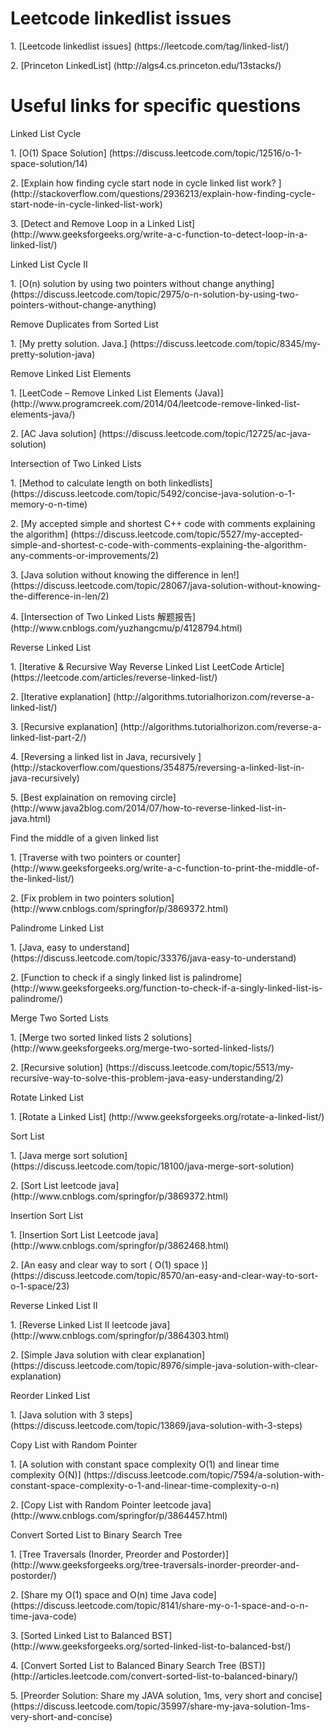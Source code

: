# Leetcode linkedlist issues
<p>1. [Leetcode linkedlist issues] (https://leetcode.com/tag/linked-list/)
<p>2. [Princeton LinkedList] (http://algs4.cs.princeton.edu/13stacks/)

# Useful links for specific questions
<p>Linked List Cycle
<p>1. [O(1) Space Solution] (https://discuss.leetcode.com/topic/12516/o-1-space-solution/14)
<p>2. [Explain how finding cycle start node in cycle linked list work?
] (http://stackoverflow.com/questions/2936213/explain-how-finding-cycle-start-node-in-cycle-linked-list-work)
<p>3. [Detect and Remove Loop in a Linked List] (http://www.geeksforgeeks.org/write-a-c-function-to-detect-loop-in-a-linked-list/)

<p>Linked List Cycle II
<p>1. [O(n) solution by using two pointers without change anything] (https://discuss.leetcode.com/topic/2975/o-n-solution-by-using-two-pointers-without-change-anything)

<p>Remove Duplicates from Sorted List
<p>1. [My pretty solution. Java.] (https://discuss.leetcode.com/topic/8345/my-pretty-solution-java)

<p>Remove Linked List Elements
<p>1. [LeetCode – Remove Linked List Elements (Java)] (http://www.programcreek.com/2014/04/leetcode-remove-linked-list-elements-java/)
<p>2. [AC Java solution] (https://discuss.leetcode.com/topic/12725/ac-java-solution)

<p>Intersection of Two Linked Lists
<p>1. [Method to calculate length on both linkedlists] (https://discuss.leetcode.com/topic/5492/concise-java-solution-o-1-memory-o-n-time)
<p>2. [My accepted simple and shortest C++ code with comments explaining the algorithm] (https://discuss.leetcode.com/topic/5527/my-accepted-simple-and-shortest-c-code-with-comments-explaining-the-algorithm-any-comments-or-improvements/2)
<p>3. [Java solution without knowing the difference in len!] (https://discuss.leetcode.com/topic/28067/java-solution-without-knowing-the-difference-in-len/2)
<p>4. [Intersection of Two Linked Lists 解题报告] (http://www.cnblogs.com/yuzhangcmu/p/4128794.html)

<p>Reverse Linked List
<p>1. [Iterative & Recursive Way Reverse Linked List LeetCode Article] (https://leetcode.com/articles/reverse-linked-list/)
<p>2. [Iterative explanation] (http://algorithms.tutorialhorizon.com/reverse-a-linked-list/)
<p>3. [Recursive explanation] (http://algorithms.tutorialhorizon.com/reverse-a-linked-list-part-2/)
<p>4. [Reversing a linked list in Java, recursively
] (http://stackoverflow.com/questions/354875/reversing-a-linked-list-in-java-recursively)
<p>5. [Best explaination on removing circle] (http://www.java2blog.com/2014/07/how-to-reverse-linked-list-in-java.html)

<p>Find the middle of a given linked list
<p>1. [Traverse with two pointers or counter] (http://www.geeksforgeeks.org/write-a-c-function-to-print-the-middle-of-the-linked-list/)
<p>2. [Fix problem in two pointers solution] (http://www.cnblogs.com/springfor/p/3869372.html)

<p>Palindrome Linked List
<p>1. [Java, easy to understand] (https://discuss.leetcode.com/topic/33376/java-easy-to-understand)
<p>2. [Function to check if a singly linked list is palindrome] (http://www.geeksforgeeks.org/function-to-check-if-a-singly-linked-list-is-palindrome/)

<p>Merge Two Sorted Lists
<p>1. [Merge two sorted linked lists 2 solutions] (http://www.geeksforgeeks.org/merge-two-sorted-linked-lists/)
<p>2. [Recursive solution] (https://discuss.leetcode.com/topic/5513/my-recursive-way-to-solve-this-problem-java-easy-understanding/2)

<P>Rotate Linked List
<p>1. [Rotate a Linked List] (http://www.geeksforgeeks.org/rotate-a-linked-list/)

<p>Sort List
<p>1. [Java merge sort solution] (https://discuss.leetcode.com/topic/18100/java-merge-sort-solution)
<p>2. [Sort List leetcode java] (http://www.cnblogs.com/springfor/p/3869372.html)

<p>Insertion Sort List
<p>1. [Insertion Sort List Leetcode java] (http://www.cnblogs.com/springfor/p/3862468.html)
<p>2. [An easy and clear way to sort ( O(1) space )] (https://discuss.leetcode.com/topic/8570/an-easy-and-clear-way-to-sort-o-1-space/23)

<p>Reverse Linked List II
<p>1. [Reverse Linked List II leetcode java] (http://www.cnblogs.com/springfor/p/3864303.html)
<p>2. [Simple Java solution with clear explanation] (https://discuss.leetcode.com/topic/8976/simple-java-solution-with-clear-explanation)

<p>Reorder Linked List
<p>1. [Java solution with 3 steps] (https://discuss.leetcode.com/topic/13869/java-solution-with-3-steps)

<p>Copy List with Random Pointer
<p>1. [A solution with constant space complexity O(1) and linear time complexity O(N)] (https://discuss.leetcode.com/topic/7594/a-solution-with-constant-space-complexity-o-1-and-linear-time-complexity-o-n)
<p>2. [Copy List with Random Pointer leetcode java] (http://www.cnblogs.com/springfor/p/3864457.html)

<p>Convert Sorted List to Binary Search Tree
<p>1. [Tree Traversals (Inorder, Preorder and Postorder)] (http://www.geeksforgeeks.org/tree-traversals-inorder-preorder-and-postorder/)
<p>2. [Share my O(1) space and O(n) time Java code] (https://discuss.leetcode.com/topic/8141/share-my-o-1-space-and-o-n-time-java-code)
<p>3. [Sorted Linked List to Balanced BST] (http://www.geeksforgeeks.org/sorted-linked-list-to-balanced-bst/)
<p>4. [Convert Sorted List to Balanced Binary Search Tree (BST)] (http://articles.leetcode.com/convert-sorted-list-to-balanced-binary/)
<p>5. [Preorder Solution: Share my JAVA solution, 1ms, very short and concise] (https://discuss.leetcode.com/topic/35997/share-my-java-solution-1ms-very-short-and-concise)






